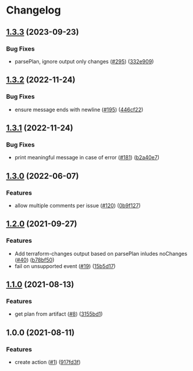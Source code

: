 # Changelog

## [1.3.3](https://github.com/theappnest/terraform-plan-comment-action/compare/v1.3.2...v1.3.3) (2023-09-23)


### Bug Fixes

* parsePlan, ignore output only changes ([#295](https://github.com/theappnest/terraform-plan-comment-action/issues/295)) ([332e909](https://github.com/theappnest/terraform-plan-comment-action/commit/332e909a773c8c62064ee2674e97a4f563895f28))

## [1.3.2](https://github.com/theappnest/terraform-plan-comment-action/compare/v1.3.1...v1.3.2) (2022-11-24)


### Bug Fixes

* ensure message ends with newline ([#195](https://github.com/theappnest/terraform-plan-comment-action/issues/195)) ([446cf22](https://github.com/theappnest/terraform-plan-comment-action/commit/446cf22b175e4ecf162adf9a30e40caf798380c5))

## [1.3.1](https://github.com/theappnest/terraform-plan-comment-action/compare/v1.3.0...v1.3.1) (2022-11-24)


### Bug Fixes

* print meaningful message in case of error ([#181](https://github.com/theappnest/terraform-plan-comment-action/issues/181)) ([b2a40e7](https://github.com/theappnest/terraform-plan-comment-action/commit/b2a40e783169175626db365eca4292d912e28d00))

## [1.3.0](https://github.com/theappnest/terraform-plan-comment-action/compare/v1.2.0...v1.3.0) (2022-06-07)


### Features

* allow multiple comments per issue ([#120](https://github.com/theappnest/terraform-plan-comment-action/issues/120)) ([0b9f127](https://github.com/theappnest/terraform-plan-comment-action/commit/0b9f1277828db85e46660aec3ac0f27cfc9cecf6))

## [1.2.0](https://www.github.com/theappnest/terraform-plan-comment-action/compare/v1.1.0...v1.2.0) (2021-09-27)


### Features

* Add terraform-changes output based on parsePlan inludes noChanges ([#40](https://www.github.com/theappnest/terraform-plan-comment-action/issues/40)) ([b78bf50](https://www.github.com/theappnest/terraform-plan-comment-action/commit/b78bf50147f85ebf2d7dbabf632188cd56420377))
* fail on unsupported event ([#19](https://www.github.com/theappnest/terraform-plan-comment-action/issues/19)) ([15b5d17](https://www.github.com/theappnest/terraform-plan-comment-action/commit/15b5d175bf1431c538ec0f10189b6b6aeb0514b6))

## [1.1.0](https://www.github.com/theappnest/terraform-plan-comment-action/compare/v1.0.0...v1.1.0) (2021-08-13)


### Features

* get plan from artifact ([#8](https://www.github.com/theappnest/terraform-plan-comment-action/issues/8)) ([3155bd1](https://www.github.com/theappnest/terraform-plan-comment-action/commit/3155bd16efae9a6702e615e1753e0131ee7ac07d))

## 1.0.0 (2021-08-11)


### Features

* create action ([#1](https://www.github.com/theappnest/terraform-plan-comment-action/issues/1)) ([917fd3f](https://www.github.com/theappnest/terraform-plan-comment-action/commit/917fd3f09d686b47ee98ad6da1d1eae6e0790bd4))
